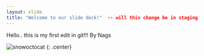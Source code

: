 ```yaml
---
layout: slide
title: "Welcome to our slide deck!"  -- will this change be in staging or working
---
```


Hello.. this is my first edit in git!!! By Nags

![snowoctocat](https://octodex.github.com/images/snowoctocat.png)
{: .center}
